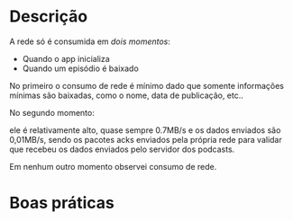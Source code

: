 # Descrição
A rede só é consumida em *dois momentos*: 

*  Quando o app inicializa
*  Quando um episódio é baixado


No primeiro o consumo de rede é mínimo dado que somente informações mínimas são baixadas, como o nome, data de publicação, etc..

No segundo momento:

ele é relativamente alto, quase sempre 0.7MB/s e os dados enviados são 0,01MB/s, sendo os pacotes acks enviados pela própria rede para validar que recebeu os dados enviados pelo servidor dos podcasts.

Em nenhum outro momento observei consumo de rede.


# Boas práticas




